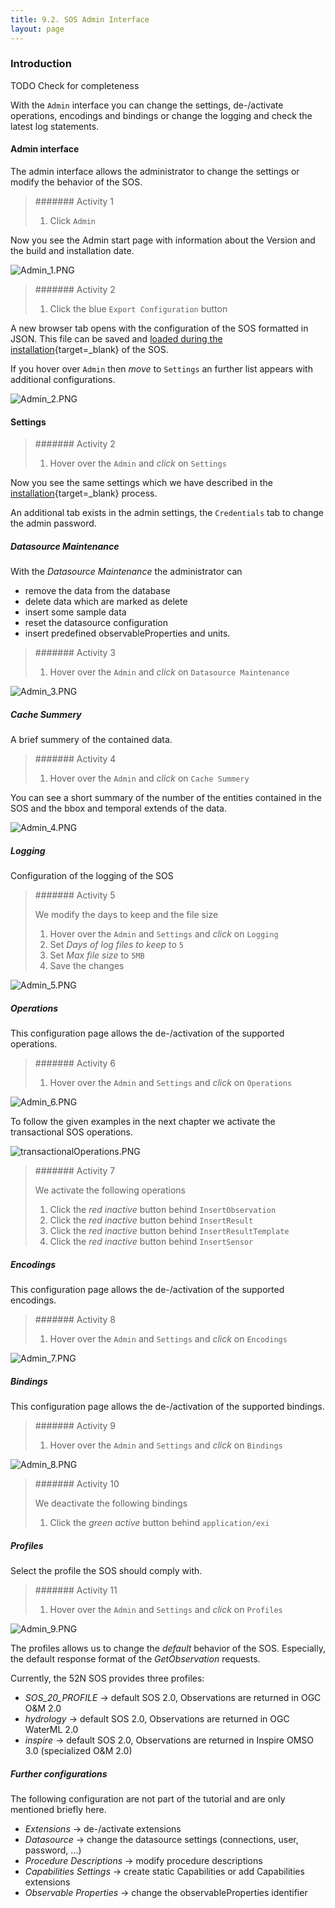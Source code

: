 ```yaml
---
title: 9.2. SOS Admin Interface
layout: page
---
```

### Introduction

TODO Check for completeness

With the `Admin` interface you can change the settings, de-/activate operations, encodings and bindings or change the logging and check the latest log statements.

#### Admin interface

The admin interface allows the administrator to change the settings or modify the behavior of the SOS.

> ####### Activity 1
>
> 1. Click `Admin`

Now you see the Admin start page with information about the Version and the build and installation date.

![Admin_1.PNG](../images/Admin_1.png "52°North SOS Admin interface")

> ####### Activity 2
>
> 1. Click the blue `Export Configuration` button

A new browser tab opens with the configuration of the SOS formatted in JSON. This file can be saved and [loaded during the installation](09_01_sos_installation_war_file.md#upload-a-configuration-file){target=_blank} of the SOS.

If you hover over `Admin` then *move* to `Settings` an further list appears with additional configurations.

![Admin_2.PNG](../images/Admin_2.png "52°North SOS Admin interface")

#### Settings

> ####### Activity 2
>
> 1. Hover over the `Admin` and *click* on `Settings`

Now you see the same settings which we have described in the [installation](09_01_sos_installation_war_file.md#settings){target=_blank} process.

An additional tab exists in the admin settings, the `Credentials` tab to change the admin password.

##### Datasource Maintenance

With the *Datasource Maintenance* the administrator can

* remove the data from the database
* delete data which are marked as delete
* insert some sample data
* reset the datasource configuration
* insert predefined observableProperties and units.

> ####### Activity 3
>
> 1. Hover over the `Admin` and *click* on `Datasource Maintenance`

![Admin_3.PNG](../images/Admin_3.png "52°North SOS Admin interface")

##### Cache Summery

A brief summery of the contained data.

> ####### Activity 4
>
> 1. Hover over the `Admin` and *click* on `Cache Summery`

You can see a short summary of the number of the entities contained in the SOS and the bbox and temporal extends of the data.

![Admin_4.PNG](../images/Admin_4.png "52°North SOS Admin interface")

##### Logging

Configuration of the logging of the SOS

> ####### Activity 5
>
> We modify the days to keep and the file size
>
> 1. Hover over the `Admin` and `Settings` and *click* on `Logging`
> 1. Set *Days of log files to keep* to `5`
> 1. Set *Max file size* to `5MB`
> 1. Save the changes

![Admin_5.PNG](../images/Admin_5.png "52°North SOS Admin interface")

##### Operations

This configuration page allows the de-/activation of the supported operations.

> ####### Activity 6
>
> 1. Hover over the `Admin` and `Settings` and *click* on `Operations`

![Admin_6.PNG](../images/Admin_6.png "52°North SOS Admin interface")

To follow the given examples in the next chapter we activate the
transactional SOS operations.

![transactionalOperations.PNG](../images/transactionalOperations.PNG "active transactional operations")

> ####### Activity 7
>
> We activate the following operations
>
> 1. Click the *red inactive* button behind `InsertObservation`
> 1. Click the *red inactive* button behind `InsertResult`
> 1. Click the *red inactive* button behind `InsertResultTemplate`
> 1. Click the *red inactive* button behind `InsertSensor`

##### Encodings

This configuration page allows the de-/activation of the supported encodings.

> ####### Activity 8
>
> 1. Hover over the `Admin` and `Settings` and *click* on `Encodings`

![Admin_7.PNG](../images/Admin_7.png "52°North SOS Admin interface")

##### Bindings

This configuration page allows the de-/activation of the supported bindings.

> ####### Activity 9
>
> 1. Hover over the `Admin` and `Settings` and *click* on `Bindings`

![Admin_8.PNG](../images/Admin_8.png "52°North SOS Admin interface")

> ####### Activity 10
>
> We deactivate the following bindings
>
> 1. Click the *green active* button behind `application/exi`

##### Profiles

Select the profile the SOS should comply with.

> ####### Activity 11
>
> 1. Hover over the `Admin` and `Settings` and *click* on `Profiles`

![Admin_9.PNG](../images/Admin_9.png "52°North SOS Admin interface")

The profiles allows us to change the *default* behavior of the SOS. Especially, the default response format of the *GetObservation* requests.

Currently, the 52N SOS provides three profiles:

* *SOS_20_PROFILE* -> default SOS 2.0, Observations are returned in OGC O&M 2.0
* *hydrology* -> default SOS 2.0, Observations are returned in OGC WaterML 2.0
* *inspire* -> default SOS 2.0, Observations are returned in Inspire OMSO 3.0 (specialized O&M 2.0)

##### Further configurations

The following configuration are not part of the tutorial and are only mentioned briefly here.

* *Extensions* -> de-/activate extensions
* *Datasource* -> change the datasource settings (connections, user, password, ...)
* *Procedure Descriptions* -> modify procedure descriptions
* *Capabilities Settings* -> create static Capabilities or add Capabilities extensions
* *Observable Properties* -> change the observableProperties identifier
